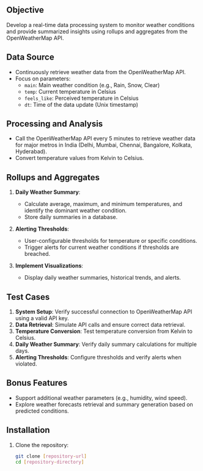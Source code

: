 

## Objective
Develop a real-time data processing system to monitor weather conditions and provide summarized insights using rollups and aggregates from the OpenWeatherMap API.

## Data Source
- Continuously retrieve weather data from the OpenWeatherMap API.
- Focus on parameters: 
  - `main`: Main weather condition (e.g., Rain, Snow, Clear)
  - `temp`: Current temperature in Celsius
  - `feels_like`: Perceived temperature in Celsius
  - `dt`: Time of the data update (Unix timestamp)

## Processing and Analysis
- Call the OpenWeatherMap API every 5 minutes to retrieve weather data for major metros in India (Delhi, Mumbai, Chennai, Bangalore, Kolkata, Hyderabad).
- Convert temperature values from Kelvin to Celsius.

## Rollups and Aggregates
1. **Daily Weather Summary**:
   - Calculate average, maximum, and minimum temperatures, and identify the dominant weather condition.
   - Store daily summaries in a database.

2. **Alerting Thresholds**:
   - User-configurable thresholds for temperature or specific conditions.
   - Trigger alerts for current weather conditions if thresholds are breached.

3. **Implement Visualizations**:
   - Display daily weather summaries, historical trends, and alerts.

## Test Cases
1. **System Setup**: Verify successful connection to OpenWeatherMap API using a valid API key.
2. **Data Retrieval**: Simulate API calls and ensure correct data retrieval.
3. **Temperature Conversion**: Test temperature conversion from Kelvin to Celsius.
4. **Daily Weather Summary**: Verify daily summary calculations for multiple days.
5. **Alerting Thresholds**: Configure thresholds and verify alerts when violated.

## Bonus Features
- Support additional weather parameters (e.g., humidity, wind speed).
- Explore weather forecasts retrieval and summary generation based on predicted conditions.

## Installation
1. Clone the repository:
   ```bash
   git clone [repository-url]
   cd [repository-directory]
